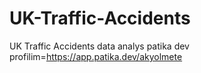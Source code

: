 # UK-Traffic-Accidents
UK Traffic Accidents data analys
patika dev profilim=https://app.patika.dev/akyolmete
